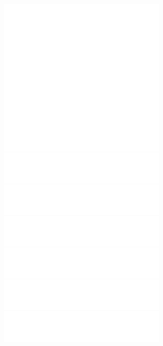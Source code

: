 <a href="https://thomasfoydel.com">
    <img src="header.svg" width="800" height="480">
</a>

<a href="https://github.com/ThomasFoydel/fitra">
    <img src="projects/fitra.svg" width="800" height="100" >
</a>

<a href="https://github.com/ThomasFoydel/drummachine">
    <img src="projects/cleanbreak.svg" width="800" height="100" >
</a>

<a href="https://github.com/ThomasFoydel/svelte_snake">
    <img src="projects/sveltesnake.svg" width="800" height="100" >
</a>
<a href="https://github.com/ThomasFoydel/fmsynth">
    <img src="projects/fmsynth.svg" width="800" height="100" >
</a>

<a href="https://github.com/ThomasFoydel/oscillator-rx">
    <img src="projects/pandatron.svg" width="800" height="100" >
</a>

<a href="https://github.com/ThomasFoydel/chat">
    <img src="projects/socketchat.svg" width="800" height="100" >
</a>
